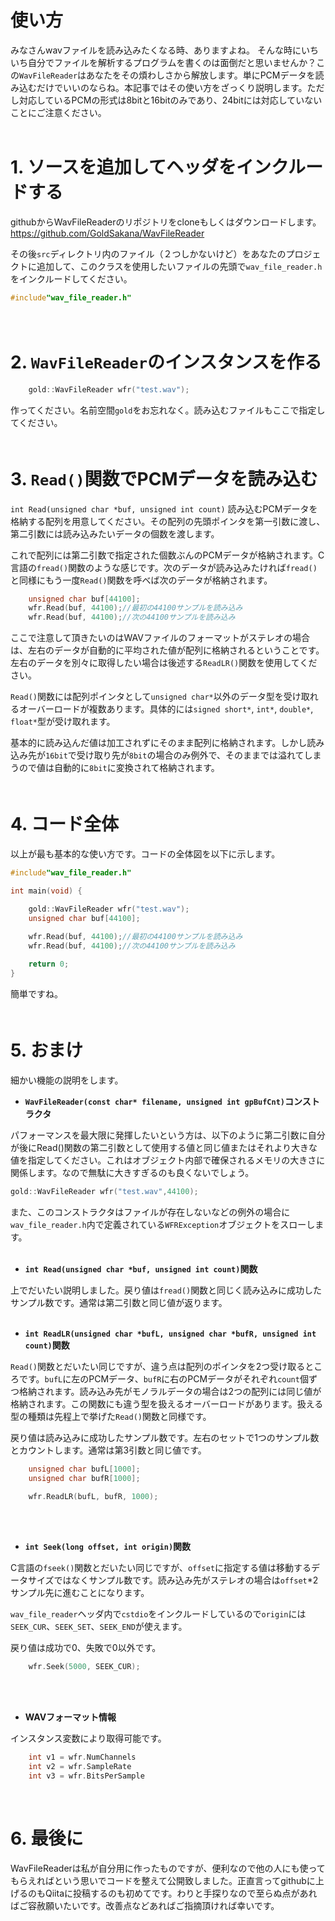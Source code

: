 # 使い方

みなさんwavファイルを読み込みたくなる時、ありますよね。
そんな時にいちいち自分でファイルを解析するプログラムを書くのは面倒だと思いませんか？この`WavFileReader`はあなたをその煩わしさから解放します。単にPCMデータを読み込むだけでいいのならね。本記事ではその使い方をざっくり説明します。ただし対応しているPCMの形式は8bitと16bitのみであり、24bitには対応していないことにご注意ください。
<br/>
<br/>

# 1. ソースを追加してヘッダをインクルードする
githubからWavFileReaderのリポジトリをcloneもしくはダウンロードします。
https://github.com/GoldSakana/WavFileReader

その後`src`ディレクトリ内のファイル（２つしかないけど）をあなたのプロジェクトに追加して、このクラスを使用したいファイルの先頭で`wav_file_reader.h`をインクルードしてください。

```C++
#include"wav_file_reader.h"
```
　　
# 2. `WavFileReader`のインスタンスを作る

```C++
	gold::WavFileReader wfr("test.wav");
```
作ってください。名前空間`gold`をお忘れなく。読み込むファイルもここで指定してください。
<br/>　　
  
# 3. `Read()`関数でPCMデータを読み込む
`int Read(unsigned char *buf, unsigned int count)`
読み込むPCMデータを格納する配列を用意してください。その配列の先頭ポインタを第一引数に渡し、第二引数には読み込みたいデータの個数を渡します。

これで配列には第二引数で指定された個数ぶんのPCMデータが格納されます。C言語の`fread()`関数のような感じです。次のデータが読み込みたければ`fread()`と同様にもう一度`Read()`関数を呼べば次のデータが格納されます。

```C++
	unsigned char buf[44100];
	wfr.Read(buf, 44100);//最初の44100サンプルを読み込み
	wfr.Read(buf, 44100);//次の44100サンプルを読み込み
```

ここで注意して頂きたいのはWAVファイルのフォーマットがステレオの場合は、左右のデータが自動的に平均された値が配列に格納されるということです。左右のデータを別々に取得したい場合は後述する`ReadLR()`関数を使用してください。

`Read()`関数には配列ポインタとして`unsigned char*`以外のデータ型を受け取れるオーバーロードが複数あります。具体的には`signed short*`, `int*`, `double*`, `float*`型が受け取れます。

基本的に読み込んだ値は加工されずにそのまま配列に格納されます。しかし読み込み先が`16bit`で受け取り先が`8bit`の場合のみ例外で、そのままでは溢れてしまうので値は自動的に`8bit`に変換されて格納されます。
<br/>　　
  
# 4. コード全体
以上が最も基本的な使い方です。コードの全体図を以下に示します。

```C++
#include"wav_file_reader.h"

int main(void) {

	gold::WavFileReader wfr("test.wav");
	unsigned char buf[44100];
	
	wfr.Read(buf, 44100);//最初の44100サンプルを読み込み
	wfr.Read(buf, 44100);//次の44100サンプルを読み込み

	return 0;
}
```
簡単ですね。
<br/>　　
  
# 5. おまけ
細かい機能の説明をします。
<br/>

* __`WavFileReader(const char* filename, unsigned int gpBufCnt)`コンストラクタ__  
   
パフォーマンスを最大限に発揮したいという方は、以下のように第二引数に自分が後にRead()関数の第二引数として使用する値と同じ値またはそれより大きな値を指定してください。これはオブジェクト内部で確保されるメモリの大きさに関係します。なので無駄に大きすぎるのも良くないでしょう。

```C++
gold::WavFileReader wfr("test.wav",44100);
```
また、このコンストラクタはファイルが存在しないなどの例外の場合に`wav_file_reader.h`内で定義されている`WFRException`オブジェクトをスローします。
<br/>
<br/>

* __`int Read(unsigned char *buf, unsigned int count)`関数__

上でだいたい説明しました。戻り値は`fread()`関数と同じく読み込みに成功したサンプル数です。通常は第二引数と同じ値が返ります。
<br />
<br />

* __`int ReadLR(unsigned char *bufL, unsigned char *bufR, unsigned int count)`関数__

`Read()`関数とだいたい同じですが、違う点は配列のポインタを2つ受け取るところです。`bufL`に左のPCMデータ、`bufR`に右のPCMデータがそれぞれ`count`個ずつ格納されます。読み込み先がモノラルデータの場合は2つの配列には同じ値が格納されます。この関数にも違う型を扱えるオーバーロードがあります。扱える型の種類は先程上で挙げた`Read()`関数と同様です。

戻り値は読み込みに成功したサンプル数です。左右のセットで1つのサンプル数とカウントします。通常は第3引数と同じ値です。

```C++
	unsigned char bufL[1000];
	unsigned char bufR[1000];

	wfr.ReadLR(bufL, bufR, 1000);
```
<br/>
<br />

* __`int Seek(long offset, int origin)`関数__

C言語の`fseek()`関数とだいたい同じですが、`offset`に指定する値は移動するデータサイズではなくサンプル数です。読み込み先がステレオの場合は`offset`*2サンプル先に進むことになります。

`wav_file_reader`ヘッダ内で`cstdio`をインクルードしているので`origin`には`SEEK_CUR`、`SEEK_SET`、`SEEK_END`が使えます。

戻り値は成功で0、失敗で0以外です。

```C++
	wfr.Seek(5000, SEEK_CUR);
```
<br/>
<br/>

* __WAVフォーマット情報__

インスタンス変数により取得可能です。

```C++
	int v1 = wfr.NumChannels
	int v2 = wfr.SampleRate
	int v3 = wfr.BitsPerSample
```
<br/>

# 6. 最後に
WavFileReaderは私が自分用に作ったものですが、便利なので他の人にも使ってもらえればという思いでコードを整えて公開致しました。正直言ってgithubに上げるのもQiitaに投稿するのも初めてです。わりと手探りなので至らぬ点があればご容赦願いたいです。改善点などあればご指摘頂ければ幸いです。
